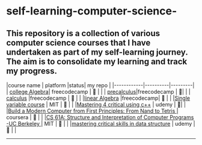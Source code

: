 # self-learning-computer-science-
This repository is a collection of various computer science courses that I have undertaken as part of my self-learning journey. The aim is to consolidate my learning and track my progress.
-----------
|course name | platform |status| my repo | 
|------------|----------|---------|
| [college Algebra](https://www.youtube.com/watch?v=LwCRRUa8yTU&t=895s)| freecodecamp |   :large_blue_circle:  |        |
| [precalculus](https://www.youtube.com/watch?v=eI4an8aSsgw&list=PLWKjhJtqVAbl5SlE6aBHzUVZ1e6q1Wz0v&index=3)|freecodecamp | :large_blue_circle:|       |
| [calculus](https://www.youtube.com/watch?v=HfACrKJ_Y2w&list=PLWKjhJtqVAbl5SlE6aBHzUVZ1e6q1Wz0v&index=3&pp=iAQB) |freecodecamp | :large_blue_circle:   |            |
|[linear Algebra](https://www.youtube.com/watch?v=JnTa9XtvmfI&list=PLWKjhJtqVAbl5SlE6aBHzUVZ1e6q1Wz0v&index=5&pp=iAQB) |freecodecamp| :large_blue_circle:     |        |
|[Single variable course](https://ocw.mit.edu/courses/18-01sc-single-variable-calculus-fall-2010/pages/syllabus/) | MIT | :large_blue_circle: |            |
|[Mastering 4 critical using c++](#) |  udemy  |  :large_blue_circle:|               |
|[Build a Modern Computer from First Principles: From Nand to Tetris ](https://www.coursera.org/learn/build-a-computer) | coursera  |   :large_blue_circle: |        |
|[CS 61A: Structure and Interpretation of Computer Programs -UC Berkeley ](https://inst.eecs.berkeley.edu/~cs61a/su20/)| MIT  |  :large_blue_circle:  |      |
|[mastering critical skills in data structure](#)  | udemy |  :large_blue_circle: |           | 


----------------
